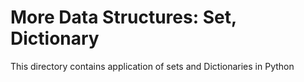 # More Data Structures: Set, Dictionary

This directory contains application of sets and Dictionaries in Python
